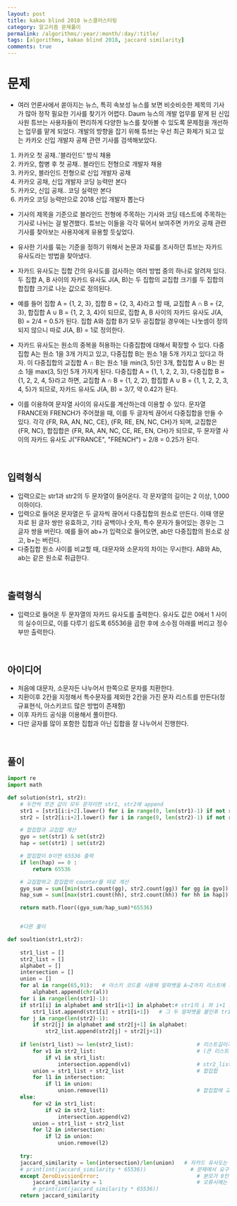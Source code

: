 ```yaml
---
layout: post
title: kakao blind 2018 뉴스클러스터링
category: 알고리즘 문제풀이
permalink: /algorithms/:year/:month/:day/:title/
tags: [algorithms, kakao blind 2018, jaccard similarity]
comments: true
---
```


# 문제
- 여러 언론사에서 쏟아지는 뉴스, 특히 속보성 뉴스를 보면 비슷비슷한 제목의 기사가 많아 정작 필요한 기사를 찾기가 어렵다. Daum 뉴스의 개발 업무를 맡게 된 신입사원 튜브는 사용자들이 편리하게 다양한 뉴스를 찾아볼 수 있도록 문제점을 개선하는 업무를 맡게 되었다.
개발의 방향을 잡기 위해 튜브는 우선 최근 화제가 되고 있는 카카오 신입 개발자 공채 관련 기사를 검색해보았다.

1. 카카오 첫 공채..'블라인드' 방식 채용
2. 카카오, 합병 후 첫 공채.. 블라인드 전형으로 개발자 채용
3. 카카오, 블라인드 전형으로 신입 개발자 공채
4. 카카오 공채, 신입 개발자 코딩 능력만 본다
5. 카카오, 신입 공채.. 코딩 실력만 본다
6. 카카오 코딩 능력만으로 2018 신입 개발자 뽑는다

- 기사의 제목을 기준으로 블라인드 전형에 주목하는 기사와 코딩 테스트에 주목하는 기사로 나뉘는 걸 발견했다. 튜브는 이들을 각각 묶어서 보여주면 카카오 공채 관련 기사를 찾아보는 사용자에게 유용할 듯싶었다.

- 유사한 기사를 묶는 기준을 정하기 위해서 논문과 자료를 조사하던 튜브는 자카드 유사도라는 방법을 찾아냈다.
- 자카드 유사도는 집합 간의 유사도를 검사하는 여러 방법 중의 하나로 알려져 있다. 두 집합 A, B 사이의 자카드 유사도 J(A, B)는 두 집합의 교집합 크기를 두 집합의 합집합 크기로 나눈 값으로 정의된다.
- 예를 들어 집합 A = {1, 2, 3}, 집합 B = {2, 3, 4}라고 할 때, 교집합 A ∩ B = {2, 3}, 합집합 A ∪ B = {1, 2, 3, 4}이 되므로, 집합 A, B 사이의 자카드 유사도 J(A, B) = 2/4 = 0.5가 된다. 집합 A와 집합 B가 모두 공집합일 경우에는 나눗셈이 정의되지 않으니 따로 J(A, B) = 1로 정의한다.
- 자카드 유사도는 원소의 중복을 허용하는 다중집합에 대해서 확장할 수 있다. 다중집합 A는 원소 1을 3개 가지고 있고, 다중집합 B는 원소 1을 5개 가지고 있다고 하자. 이 다중집합의 교집합 A ∩ B는 원소 1을 min(3, 5)인 3개, 합집합 A ∪ B는 원소 1을 max(3, 5)인 5개 가지게 된다. 다중집합 A = {1, 1, 2, 2, 3}, 다중집합 B = {1, 2, 2, 4, 5}라고 하면, 교집합 A ∩ B = {1, 2, 2}, 합집합 A ∪ B = {1, 1, 2, 2, 3, 4, 5}가 되므로, 자카드 유사도 J(A, B) = 3/7, 약 0.42가 된다.
- 이를 이용하여 문자열 사이의 유사도를 계산하는데 이용할 수 있다. 문자열 FRANCE와 FRENCH가 주어졌을 때, 이를 두 글자씩 끊어서 다중집합을 만들 수 있다. 각각 {FR, RA, AN, NC, CE}, {FR, RE, EN, NC, CH}가 되며, 교집합은 {FR, NC}, 합집합은 {FR, RA, AN, NC, CE, RE, EN, CH}가 되므로, 두 문자열 사이의 자카드 유사도 J("FRANCE", "FRENCH") = 2/8 = 0.25가 된다.
<br>

## 입력형식 
- 입력으로는 str1과 str2의 두 문자열이 들어온다. 각 문자열의 길이는 2 이상, 1,000 이하이다.
- 입력으로 들어온 문자열은 두 글자씩 끊어서 다중집합의 원소로 만든다. 이때 영문자로 된 글자 쌍만 유효하고, 기타 공백이나 숫자, 특수 문자가 들어있는 경우는 그 글자 쌍을 버린다. 예를 들어 ab+가 입력으로 들어오면, ab만 다중집합의 원소로 삼고, b+는 버린다.
- 다중집합 원소 사이를 비교할 때, 대문자와 소문자의 차이는 무시한다. AB와 Ab, ab는 같은 원소로 취급한다.
<br>

## 출력형식
- 입력으로 들어온 두 문자열의 자카드 유사도를 출력한다. 유사도 값은 0에서 1 사이의 실수이므로, 이를 다루기 쉽도록 65536을 곱한 후에 소수점 아래를 버리고 정수부만 출력한다.
<br>

## 아이디어
- 처음에 대문자, 소문자든 나누어서 한쪽으로 문자를 치환한다. 
- 치환이후 2칸을 지정해서 특수문자를 제외한 2칸을 가진 문자 리스트를 만든다(정규표현식, 아스키코드 많은 방법이 존재함)
- 이후 자카드 공식을 이용해서 풀이한다. 
- 다만 글자를 많이 포함한 집합과 아닌 집합을 잘 나누어서 진행한다. 
<br>


## 풀이

```python
import re
import math

def solution(str1, str2):
    # 두칸씩 쪼갠 값이 모두 문자이면 str1, str2에 append 
    str1 = [str1[i:i+2].lower() for i in range(0, len(str1)-1) if not re.findall('[^a-zA-Z]+', str1[i:i+2])]
    str2 = [str2[i:i+2].lower() for i in range(0, len(str2)-1) if not re.findall('[^a-zA-Z]+', str2[i:i+2])]

    # 합집합과 교집합 계산 
    gyo = set(str1) & set(str2)
    hap = set(str1) | set(str2)

    # 합집합이 0이면 65536 출력 
    if len(hap) == 0 :
        return 65536

    # 교집합하고 합집합의 counter를 따로 계산
    gyo_sum = sum([min(str1.count(gg), str2.count(gg)) for gg in gyo])
    hap_sum = sum([max(str1.count(hh), str2.count(hh)) for hh in hap])

    return math.floor((gyo_sum/hap_sum)*65536)


    #다른 풀이

def soultion(str1,str2):
    
    str1_list = []
    str2_list = []
    alphabet = []
    intersection = []
    union = []
    for al in range(65,91):   # 아스키 코드를 사용해 알파벳을 A~Z까지 리스트에 저장
        alphabet.append(chr(al))
    for i in range(len(str1)-1):
    if str1[i] in alphabet and str1[i+1] in alphabet:# str1의 i 와 i+1 값이 둘다 알파벳이라면
        str1_list.append(str1[i] + str1[i+1])   # 그 두 알파벳을 붙인후 tr1_list로 따로 저장
    for j in range(len(str2)-1):
        if str2[j] in alphabet and str2[j+1] in alphabet:
            str2_list.append(str2[j] + str2[j+1])     
    
    if len(str1_list) >= len(str2_list):                    # 리스트길이가 str1_list가 길거나 같을때
        for v1 in str2_list:                                # (큰 리스트에서 작은 리스트를 돌려야 오류가 나지 않는다.)
            if v1 in str1_list:
                intersection.append(v1)                     # str2_list의 값이 str1_list 에 동일하게 존재한다면 교집합에 추가
        union = str1_list + str2_list                       # 합집합
        for l1 in intersection:
            if l1 in union:
                union.remove(l1)                            # 합집합에 교집합의 원소가 한번더 더해져있기때문에 제거하기위한 코드
    else:
        for v2 in str1_list:
            if v2 in str2_list:
                intersection.append(v2)
        union = str1_list + str2_list
        for l2 in intersection:
            if l2 in union:
                union.remove(l2)
    
    try:
    jaccard_similarity = len(intersection)/len(union)   # 자카드 유사도는 교집합/합집합
    # print(int(jaccard_similarity * 65536))              # 문제에서 요구한 값은 자카드유사도에 65536을 곱한 수(소수점제거)
    except ZeroDivisionError:                               # 분모가 0인경우 오류가 생긴다.
        jaccard_similarity = 1                              # 오류시에는 자카드유사도가 1이다.
        # print(int(jaccard_similarity * 65536))
    return jaccard_similarity
```
